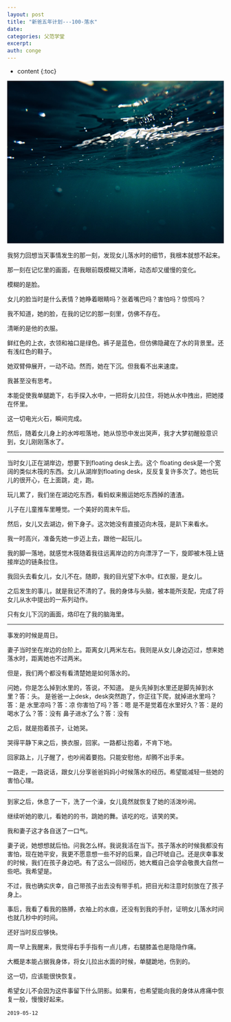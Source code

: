 ```yaml
---
layout: post
title: "新爸五年计划---100-落水"
date:
categories: 父范学堂
excerpt:
auth: conge
---
```

* content
{:toc}

![ ](/assets/images/父范学堂/118382-4d05937d6e103d1f.png)

我努力回想当天事情发生的那一刻，发现女儿落水时的细节，我根本就想不起来。

那一刻在记忆里的画面，在我眼前既模糊又清晰，动态却又缓慢的变化。

模糊的是脸。

女儿的脸当时是什么表情？她睁着眼睛吗？张着嘴巴吗？害怕吗？惊慌吗？

我不知道，她的脸，在我的记忆的那一刻里，仿佛不存在。

清晰的是他的衣服。

鲜红色的上衣，衣领和袖口是绿色。裤子是蓝色，但仿佛隐藏在了水的背景里。还有浅红色的鞋子。

她双臂伸展开，一动不动。然而，她在下沉。但我看不出来速度。

我甚至没有思考。

本能促使我单腿跪下，右手探入水中，一把将女儿拉住，将她从水中拽出，把她搂在怀里。

这一切电光火石，瞬间完成。

然后，随着女儿身上的水哗啦落地，她从惊恐中发出哭声，我才大梦初醒般意识到，女儿刚刚落水了。

--------


当时女儿正在湖岸边，想要下到floating desk上去。这个 floating desk是一个宽阔的类似木筏的东西。女儿从湖岸到floating desk，反反复复许多次了。她也玩儿的很开心，在上面跳，走，跑。

玩儿累了，我们坐在湖边吃东西，看蚂蚁来搬运她吃东西掉的渣渣。

儿子在儿童推车里睡觉。一个美好的周末午后。

然后，女儿又去湖边，俯下身子。这次她没有直接迈向木筏，是趴下来看水。

我一时高兴，准备先她一步迈上去，跟他一起玩儿。

我的脚一落地，就感觉木筏随着我往远离岸边的方向漂浮了一下，旋即被木筏上链接岸边的链条拉住。

我回头去看女儿，女儿不在。随即，我的目光望下水中。红衣服，是女儿。

之后发生的事儿，就是我记不清的了。我的身体与头脑，被本能所支配，完成了将女儿从水中提出的一系列动作。

只有女儿下沉的画面，烙印在了我的脑海里。

------

事发的时候是周日。

妻子当时坐在岸边的台阶上。距离女儿两米左右。我则是从女儿身边迈过，想来她落水时，距离她也不过两米。

但是，我们两个都没有看清楚她是如何落水的。

问她，你是怎么掉到水里的，答说，不知道。
是头先掉到水里还是脚先掉到水里？答：头。
是爸爸一上desk，desk突然跑了，你正往下爬，就掉进水里吗？答：是
水里凉吗？答：凉
你害怕了吗？答：嗯
是不是觉着在水里好久？答：是的
喝水了么？答：没有
鼻子进水了么？答：没有

之后，就是抱着孩子，让她哭。

哭得平静下来之后，换衣服，回家。一路都让抱着，不肯下地。

回家路上，儿子醒了，也吵闹着要抱。只能安慰他，却腾不出手来。

一路走，一路说话，跟女儿分享爸爸妈妈小时候落水的经历。希望能减轻一些她的害怕心理。

--------

到家之后，休息了一下，洗了一个澡，女儿竟然就恢复了她的活泼吵闹。

继续听她的歌儿，看她的的书，跳她的舞。该吃的吃，该笑的笑。

我和妻子这才各自送了一口气。

妻子说，她想想就后怕。问我怎么样。我说我活在当下。孩子落水的时候我都没有害怕，现在她平安，我更不愿意想一些不好的后果，自己吓唬自己。还是庆幸事发的时候，我们在孩子身边吧。有了这么一回经历，她大概自己会学会敬畏大自然一些吧。我希望是。

不过，我也确实庆幸，自己带孩子出去没有带手机，把目光和注意时刻放在了孩子身上。

事后，我看了看我的胳膊，衣袖上的水痕，还没有到我的手肘，证明女儿落水时间也就几秒中的时间。

还好当时反应够快。

周一早上我醒来，我觉得右手手指有一点儿疼，右腿膝盖也是隐隐作痛。

大概是本能占据我身体，将女儿拉出水面的时候，单腿跪地，伤到的。

这一切，应该能很快恢复。

希望女儿不会因为这件事留下什么阴影。如果有，也希望能向我的身体从疼痛中恢复一般，慢慢好起来。

```
2019-05-12 
```
